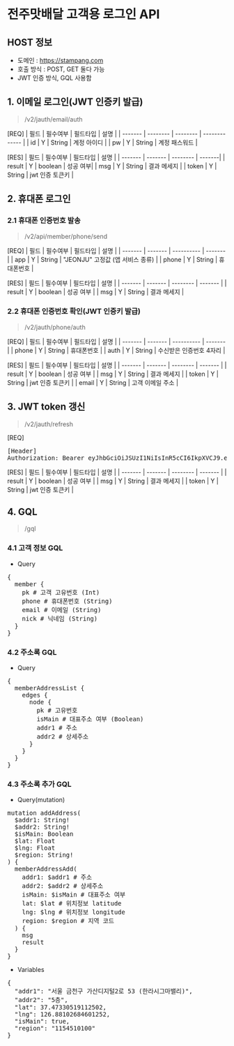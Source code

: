 # 전주맛배달 고객용 로그인 API

##  HOST 정보
* 도메인 : https://stampang.com
* 호출 방식 : POST, GET 둘다 가능
* JWT 인증 방식, GQL 사용함

## 1. 이메일 로그인(JWT 인증키 발급)
>/v2/jauth/email/auth

[REQ]
| 필드    | 필수여부 | 필드타입 |  설명         | 
| ------- | -------- | -------- | ------------- |
| id      | Y        | String   | 계정 아이디   |
| pw      | Y        | String   | 계정 패스워드 |

[RES]
| 필드    | 필수여부 | 필드타입 |  설명   | 
| ------- | ------- | -------- | -------|
| result  | Y | boolean | 성공 여부|
| msg     | Y | String | 결과 메세지 |
| token | Y | String | jwt 인증 토큰키 |


## 2. 휴대폰 로그인
### 2.1 휴대폰 인증번호 발송
>/v2/api/member/phone/send

[REQ]
| 필드    | 필수여부 | 필드타입   |   설명    | 
| ------- | ------- | ---------- |  ------- |
| app | Y |  String    | "JEONJU" 고정값 (앱 서비스 종류) |
| phone | Y |  String    |  휴대폰번호 |

[RES]
| 필드    | 필수여부 |  필드타입    |   설명    | 
| ------- | ------- | -------- | ------- |
| result | Y |  boolean    | 성공 여부 |
| msg | Y |  String  | 결과 메세지 |

### 2.2 휴대폰 인증번호 확인(JWT 인증키 발급)
>/v2/jauth/phone/auth

[REQ]
| 필드    | 필수여부 | 필드타입   |   설명    | 
| ------- | ------- | ---------- |  ------- |
| phone | Y |  String    |  휴대폰번호 |
| auth | Y |  String    | 수신받은 인증번호 4자리 |

[RES]
| 필드    | 필수여부 |  필드타입    |   설명    | 
| ------- | ------- | -------- | ------- |
| result | Y | boolean | 성공 여부 |
| msg | Y | String | 결과 메세지 |
| token | Y | String | jwt 인증 토큰키 |
| email | Y | String | 고객 이메일 주소 |

## 3. JWT token 갱신
>/v2/jauth/refresh

[REQ]
<pre>
[Header]
Authorization: Bearer eyJhbGciOiJSUzI1NiIsInR5cCI6IkpXVCJ9.eyJhbGciOiJSUzI1NiIsInR5cCI6IkpXVCJ9...
</pre>

[RES]
| 필드    | 필수여부 |  필드타입    |   설명    | 
| ------- | ------- | -------- | ------- |
| result | Y | boolean | 성공 여부 |
| msg | Y | String | 결과 메세지 |
| token | Y | String | jwt 인증 토큰키 |


## 4. GQL
>/gql
### 4.1 고객 정보 GQL
* Query
<pre>
{
  member {
    pk # 고객 고유번호 (Int)
    phone # 휴대폰번호 (String)
    email # 이메일 (String)
    nick # 닉네임 (String)
  }
}
</pre>
### 4.2 주소록 GQL
* Query
<pre>
{
  memberAddressList {
    edges {
      node {
        pk # 고유번호
        isMain # 대표주소 여부 (Boolean)
        addr1 # 주소
        addr2 # 상세주소
      }
    }
  }
}
</pre>

### 4.3 주소록 추가 GQL
* Query(mutation)
<pre>
mutation addAddress(
  $addr1: String!
  $addr2: String!
  $isMain: Boolean
  $lat: Float
  $lng: Float
  $region: String!
) {
  memberAddressAdd(
    addr1: $addr1 # 주소
    addr2: $addr2 # 상세주소
    isMain: $isMain # 대표주소 여부
    lat: $lat # 위치정보 latitude
    lng: $lng # 위치정보 longitude
    region: $region # 지역 코드
  ) {
    msg
    result
  }
}
</pre>
* Variables
<pre>
{
  "addr1": "서울 금천구 가산디지털2로 53 (한라시그마밸리)",
  "addr2": "5층",
  "lat": 37.47330519112502,
  "lng": 126.88102684601252,
  "isMain": true,
  "region": "1154510100"
}
</pre>